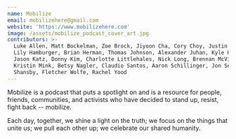 ```yaml
---
name: Mobilize
email: mobilizehere@gmail.com
website: 'https://www.mobilizehere.com'
image: /assets/mobilize_podcast_cover_art.jpg
contributors: >-
  Luke Allen, Matt Bockelman, Zoe Brock, Jiyoon Cha, Cory Choy, Justin Frankel,
  Lily Hamburger, Brian Herman, Thomas Johnson, Alexander Juhan, Kyle Haglund,
  Jason Katz, Donny Kim, Charlotte Littlehales, Nick Long, Brennan McVicar,
  Kristin Mink, Betsy Nagler, Claudio Santos, Aaron Schillinger, Jon Selby, Eric
  Shansby, Fletcher Wolfe, Rachel Yood
---
```


Mobilize is a podcast that puts a spotlight on and is a resource for people, friends, communities, and activists who have decided to stand up, resist, fight back -- mobilize.

Each day, together, we shine a light on the truth; we focus on the things that unite us; we pull each other up; we celebrate our shared humanity.

